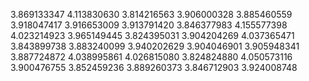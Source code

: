 3.869133347
4.113830630
3.814216563
3.906000328
3.885460559
3.918047417
3.916653009
3.913791420
3.846377983
4.155577398
4.023214923
3.965149445
3.824395031
3.904204269
4.037365471
3.843899738
3.883240099
3.940202629
3.904046901
3.905948341
3.887724872
4.038995861
4.026815080
3.824824880
4.050573116
3.900476755
3.852459236
3.889260373
3.846712903
3.924008748
